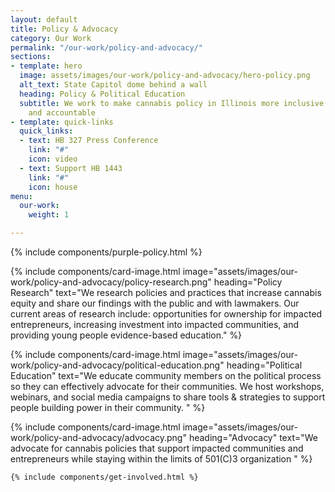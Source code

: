 ```yaml
---
layout: default
title: Policy & Advocacy
category: Our Work
permalink: "/our-work/policy-and-advocacy/"
sections:
- template: hero
  image: assets/images/our-work/policy-and-advocacy/hero-policy.png
  alt_text: State Capitol dome behind a wall
  heading: Policy & Political Education
  subtitle: We work to make cannabis policy in Illinois more inclusive, transparent
    and accountable
- template: quick-links
  quick_links:
  - text: HB 327 Press Conference
    link: "#"
    icon: video
  - text: Support HB 1443
    link: "#"
    icon: house
menu:
  our-work:
    weight: 1

---
```

{% include components/purple-policy.html %}

  {% include components/card-image.html
    image="assets/images/our-work/policy-and-advocacy/policy-research.png"
    heading="Policy Research"
    text="We research policies and practices that increase cannabis equity and share our findings with the public and with lawmakers. Our current areas of research include: opportunities for ownership for impacted entrepreneurs, increasing investment into impacted communities, and providing young people evidence-based education."
  %}

  {% include components/card-image.html
    image="assets/images/our-work/policy-and-advocacy/political-education.png"
    heading="Political Education"
    text="We educate community members on the political process so they can effectively advocate for their communities. We host workshops, webinars, and social media campaigns to share tools & strategies to support people building power in their community. "
  %}

  {% include components/card-image.html
    image="assets/images/our-work/policy-and-advocacy/advocacy.png"
    heading="Advocacy"
    text="We advocate for cannabis policies that support impacted communities and entrepreneurs while staying within the limits of 501(C)3 organization
    "
  %}

    {% include components/get-involved.html %}